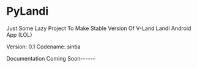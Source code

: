 # PyLandi
Just Some Lazy Project To Make Stable Version Of V-Land Landi Android App (LOL)

Version: 0.1
Codename: sintia

Documentation
  Coming Soon------
